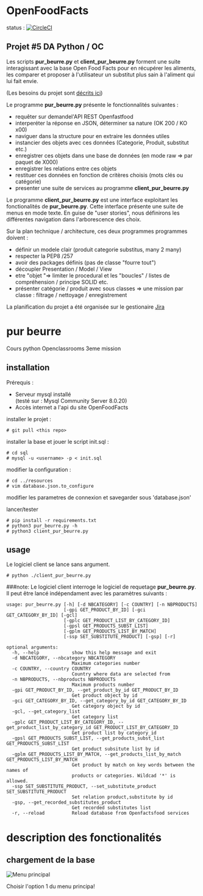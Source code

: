 # OpenFoodFacts

status : [![CircleCI](https://circleci.com/gh/jean-charles-gibier/OpenFoodFacts.svg?style=shield)](https://app.circleci.com/pipelines/github/jean-charles-gibier/OpenFoodFacts)

## Projet #5 DA Python / OC

Les scripts **pur_beurre.py** et **client_pur_beurre.py** forment une suite interagissant avec la base Open Food Facts pour en récupérer les aliments, les comparer et proposer à l'utilisateur un substitut plus sain à l'aliment qui lui fait envie.

(Les besoins du projet sont [décrits ici](https://openclassrooms.com/fr/projects/157/assignment))

Le programme **pur_beurre.py** présente le fonctionnalités suivantes  :

- requêter sur demandel'API REST Openfastfood
- interperéter la réponse en JSON, déterminer sa nature (OK 200 / KO x00)
- naviguer dans la structure pour en extraire les données utiles
- instancier des objets avec ces données (Categorie, Produit, substitut etc.)
- enregistrer ces objets dans une base de données (en mode raw => par paquet de X000)
- enregistrer les relations entre ces objets
- restituer ces données en fonction de critères choisis (mots clés ou catégorie)
- presenter une suite de services au programme **client_pur_beurre.py** 

Le programme **client_pur_beurre.py**  est une interface exploitant les fonctionalités de **pur_beurre.py**.
Cette interface présente une suite de menus en mode texte. En guise de "user stories", nous définirons les différentes navigation dans l'arborescence des choix.

Sur la plan technique / architecture, ces deux programmes programmes doivent :
- définir un modele clair (produit categorie substitus, many 2 many) 
- respecter la PEP8 /257
- avoir des packages définis (pas de classe "fourre tout")
- découpler Presentation  / Model / View 
- etre "objet "=> limiter le procedural et les "boucles" / listes de compréhension / principe SOLID etc.
- présenter catégorie / produit avec sous classes => une mission par classe : filtrage / nettoyage / enregistrement 

La planification du projet a été organisée sur  le gestionaire [ Jira ](https://jcgibierscompany.atlassian.net/jira/software/projects/CO/boards/2)


# pur beurre
Cours python Openclassrooms 3eme mission

## installation

Prérequis : 
- Serveur mysql installé<br>
(testé sur : Mysql Community Server 8.0.20)
- Accès internet a l'api du site OpenFoodFacts

installer le projet :
````
# git pull <this repo>
````
installer la base et jouer le script init.sql :
````
# cd sql
# mysql -u <username> -p < init.sql
````
modifier la configuration :
````
# cd ../resources
# vim database.json.to_configure
````
modifier les parametres de connexion et savegarder sous 'database.json'

lancer/tester
````
# pip install -r requirements.txt
# python3 pur_beurre.py -h
# python3 client_pur_beurre.py 
````



## usage

Le logiciel client se lance sans argument.
````
# python ./client_pur_beurre.py
````

###note:
Le logiciel client interroge le logiciel de requetage **pur_beurre.py**.
Il peut être lancé indépendament avec les paramètres suivants :
````
usage: pur_beurre.py [-h] [-d NBCATEGORY] [-c COUNTRY] [-n NBPRODUCTS]
                     [-gpi GET_PRODUCT_BY_ID] [-gci GET_CATEGORY_BY_ID] [-gcl]
                     [-gplc GET_PRODUCT_LIST_BY_CATEGORY_ID]
                     [-gpsl GET_PRODUCTS_SUBST_LIST]
                     [-gplm GET_PRODUCTS_LIST_BY_MATCH]
                     [-ssp SET_SUBSTITUTE_PRODUCT] [-gsp] [-r]

optional arguments:
  -h, --help            show this help message and exit
  -d NBCATEGORY, --nbcategory NBCATEGORY
                        Maximum categories number
  -c COUNTRY, --country COUNTRY
                        Country where data are selected from
  -n NBPRODUCTS, --nbproducts NBPRODUCTS
                        Maximum products number
  -gpi GET_PRODUCT_BY_ID, --get_product_by_id GET_PRODUCT_BY_ID
                        Get product object by id
  -gci GET_CATEGORY_BY_ID, --get_category_by_id GET_CATEGORY_BY_ID
                        Get category object by id
  -gcl, --get_category_list
                        Get category list
  -gplc GET_PRODUCT_LIST_BY_CATEGORY_ID, --get_product_list_by_category_id GET_PRODUCT_LIST_BY_CATEGORY_ID
                        Get product list by category_id
  -gpsl GET_PRODUCTS_SUBST_LIST, --get_products_subst_list GET_PRODUCTS_SUBST_LIST
                        Get product subsitute list by id
  -gplm GET_PRODUCTS_LIST_BY_MATCH, --get_products_list_by_match GET_PRODUCTS_LIST_BY_MATCH
                        Get product by match on key words between the names of
                        products or categories. Wildcad '*' is allowed.
  -ssp SET_SUBSTITUTE_PRODUCT, --set_substitute_product SET_SUBSTITUTE_PRODUCT
                        Set relation product,substitute by id
  -gsp, --get_recorded_substitutes_product
                        Get recorded substitutes list
  -r, --reload          Reload database from Openfactsfood services
````


# description des fonctionalités

## chargement de la base 
![Menu principal](/jean-charles-gibier/OpenFoodFacts/blob/develop/doc/US1.png)

Choisir l'option 1 du menu principa!

